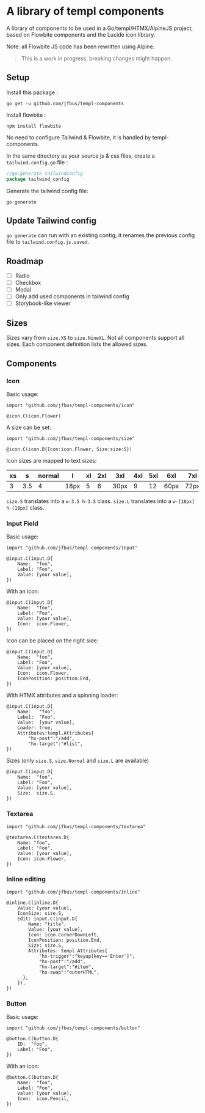 # A library of templ components

A library of components to be used in a Go/templ/HTMX/AlpineJS project, based on Flowbite components and the Lucide icon
library.

Note: all Flowbite JS code has been rewritten using Alpine.

> This is a work in progress, breaking changes might happen.

## Setup

Install this package :

```
go get -u github.com/jfbus/templ-components
```

Install flowbite :

```
npm install flowbite
```

No need to configure Tailwind & Flowbite, it is handled by templ-components.

In the same directory as your source js & css files, create a `tailwind.config.go` file :

```go
//go:generate tailwindconfig
package tailwind_config
```

Generate the tailwind config file:

```
go generate
```

## Update Tailwind config

`go generate` can run with an existing config;
it renames the previous config file to `tailwind.config.js.saved`.

## Roadmap

- [ ] Radio
- [ ] Checkbox
- [ ] Modal
- [ ] Only add used components in tailwind config
- [ ] Storybook-like viewer

## Sizes

Sizes vary from `size.XS` to `size.NineXL`.
Not all components support all sizes. Each component definition lists the allowed sizes.

## Components

### Icon

Basic usage:

```templ
import "github.com/jfbus/templ-components/icon"

@icon.C(icon.Flower)
```

A size can be set:

```templ
import "github.com/jfbus/templ-components/size"

@icon.C(icon.D{Icon:icon.Flower, Size:size:S})
```

Icon sizes are mapped to text sizes:

| xs | s   | normal | l    | xl | 2xl | 3xl  | 4xl | 5xl | 6xl  | 7xl  | 8xl | 9xl | full |
|----|-----|--------|------|----|-----|------|-----|-----|------|------|-----|-----|------|
| 3  | 3.5 | 4      | 18px | 5  | 6   | 30px | 9   | 12  | 60px | 72px | 24  | 32  | full |

`size.S` translates into a `w-3.5 h-3.5` class. `size.L` translates into a `w-[18px] h-[18px]` class.

### Input Field

Basic usage:

```templ
import "github.com/jfbus/templ-components/input"

@input.C(input.D{
    Name:  "foo",
    Label: "Foo",
    Value: [your value],    
})
```

With an icon:

```templ
@input.C(input.D{
    Name:  "foo",
    Label: "Foo",
    Value: [your value],
    Icon:  icon.Flower,
})
```

Icon can be placed on the right side:

```templ
@input.C(input.D{
    Name:  "foo",
    Label: "Foo",
    Value: [your value],
    Icon:  icon.Flower,
    IconPosition: position.End,
})
```

With HTMX attributes and a spinning loader:

```templ
@input.C(input.D{
    Name:   "foo",
    Label:  "Foo",
    Value:  [your value],
    Loader: true,
    Attributes:templ.Attributes{
        "hx-post":"/add",
        "hx-target":"#list",
})
```

Sizes (only `size.S`, `size.Normal` and `size.L` are available)

```templ
@input.C(input.D{
    Name:  "foo",
    Label: "Foo",
    Value: [your value],
    Size:  size.S,
})
```

### Textarea

```templ
import "github.com/jfbus/templ-components/textarea"

@textarea.C(textarea.D{
    Name: "foo",
    Label: "Foo",
    Value: [your value],
    Icon: icon.Flower,
})
```

### Inline editing

```templ
import "github.com/jfbus/templ-components/inline"

@inline.C(inline.D{
    Value: [your value],
    IconSize: size.S,
    Edit: input.C(input.D{
        Name: "title",
        Value: [your value],
        Icon: icon.CornerDownLeft,
        IconPosition: position.End,
        Size: size.S,
        Attributes: templ.Attributes{
            "hx-trigger":"keyup[key=='Enter']",
            "hx-post":"/add",
            "hx-target":"#item",
            "hx-swap":"outerHTML",
      },
    }),
})
```

### Button

Basic usage:

```templ
import "github.com/jfbus/templ-components/button"

@button.C(button.D{
    ID:  "foo",
    Label: "Foo",
})
```

With an icon:

```templ
@button.C(button.D{
    Name:  "foo",
    Label: "Foo",
    Value: [your value],
    Icon:  icon.Pencil,
})
```
